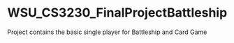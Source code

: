 # WSU_CS3230_FinalProjectBattleship
Project contains the basic single player for Battleship and Card Game
